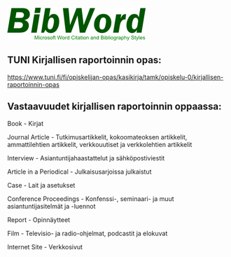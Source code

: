 ![Microsoft Word Citation and Bibliography Styles](https://github.com/jenrant/tuni_lahdeluettelo/blob/master/BibWord.png "BibWord")

## TUNI Kirjallisen raportoinnin opas:
https://www.tuni.fi/fi/opiskelijan-opas/kasikirja/tamk/opiskelu-0/kirjallisen-raportoinnin-opas

## Vastaavuudet kirjallisen raportoinnin oppaassa:
Book - Kirjat

Journal Article - Tutkimusartikkelit, kokoomateoksen artikkelit, ammattilehtien artikkelit, verkkouutiset ja verkkolehtien artikkelit

Interview - Asiantuntijahaastattelut ja sähköpostiviestit

Article in a Periodical - Julkaisusarjoissa julkaistut

Case - Lait ja asetukset

Conference Proceedings - Konfenssi-, seminaari- ja muut asiantuntijasitelmät ja -luennot

Report - Opinnäytteet

Film - Televisio- ja radio-ohjelmat, podcastit ja elokuvat

Internet Site - Verkkosivut